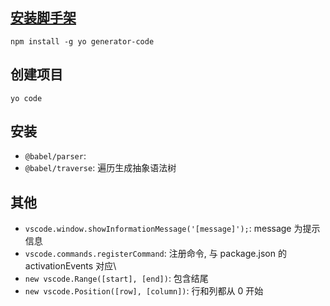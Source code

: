 ## [安装脚手架](https://www.npmjs.com/package/generator-code)

`npm install -g yo generator-code`

## 创建项目

`yo code`

## 安装

- `@babel/parser`:
- `@babel/traverse`: 遍历生成抽象语法树

## 其他

- `vscode.window.showInformationMessage('[message]');`: message 为提示信息
- `vscode.commands.registerCommand`: 注册命令, 与 package.json 的 activationEvents 对应\
- `new vscode.Range([start], [end])`: 包含结尾
- `new vscode.Position([row], [column])`: 行和列都从 0 开始
